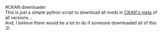 #CKAN downloader  
This is just a simple python script to download all mods in [CKAN's meta](https://github.com/KSP-CKAN/CKAN-meta/archive/refs/heads/master.zip) of all versions...  
And, I believe there would be a lot to do if someone downloaded all of this :D  